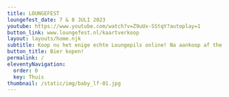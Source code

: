 ```yaml
---
title: LOUNGEFEST
loungefest_date: 7 & 8 JULI 2023
youtube: https://www.youtube.com/watch?v=Z9uUx-SStqY?autoplay=1
button_link: www.loungefest.nl/kaartverkoop
layout: layouts/home.njk
subtitle: Koop nu het enige echte Loungepils online! Na aankoop af the halen bij Santhe in Noordwijkerhout.
button_title: Bier kopen!
permalink: /
eleventyNavigation:
  order: 0
  key: Thuis
thumbnail: /static/img/baby_lf-01.jpg
---
```

